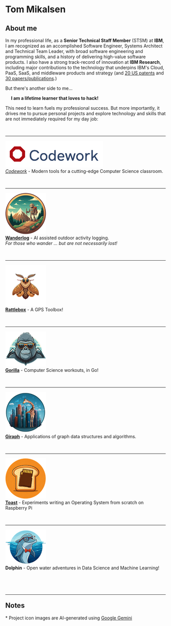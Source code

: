 <!--
Copyright (c) 2024 Thomas Mikalsen. Subject to the MIT License 
-->
Tom Mikalsen
============

About me
--------
In my professional life, as a **Senior Technical Staff Member** (STSM) at **IBM**,
I am recognized as an accomplished Software Engineer, Systems Architect and
Technical Team Leader, with broad software engineering and programming skills,
and a history of delivering high-value software products. I also have a strong
track-record of innovation at **IBM Research**, including major contributions to the
technology that underpins IBM's Cloud, PaaS, SaaS, and middleware products and
strategy (and [20 US patents](./patents.md) and [30 papers/publications](./pubs.md).)

But there's another side to me...<br>

&emsp; **I am a lifetime learner that loves to hack!**<br>

This need to learn fuels my professional success. But more importantly, it
drives me to pursue personal projects and explore technology and skills that are
not immediately required for my day job:

<br><hr>

[![alt codework](./codework/codework-icon.png)<br>
*Codework*](https://www.codework.us/) - Modern tools for a cutting-edge Computer Science classroom.

<br><hr>

[![alt wanderlog](./wanderlog/wanderlog-icon.png)<br>
**Wanderlog**](./wanderlog/wanderlog.md) - AI assisted outdoor activity logging.<br> <i>For those who wander ... but are not necessarily lost!</i>

<br><hr>

[![alt rattlebox](./rattlebox/rattlebox-icon.png)<br>
**Rattlebox**](https://github.com/tommika/rattlebox/blob/main/README.md) - A GPS Toolbox!

<br><hr>

[![alt gorilla](./gorilla/gorilla-icon.png)<br>
**Gorilla**](./gorilla/gorilla.md) - Computer Science workouts, in Go!

<br><hr>

[![alt giraph](./giraph/giraph-icon.png)<br>
**Giraph**](./giraph/giraph.md) - Applications of graph data structures and algorithms.

<br><hr>

[![alt toast](./toast/toast-icon.png)<br>
**Toast**](./toast/toast.md) - Experiments writing an Operating System from scratch on Raspberry Pi

<br><hr>

![alt dolphin](./dolphin/dolphin-icon.png)<br>
**Dolphin** - Open water adventures in Data Science and Machine Learning!


<br><hr>
Notes
-----

\* Project icon images are AI-generated using [Google Gemini](https://gemini.google.com/)